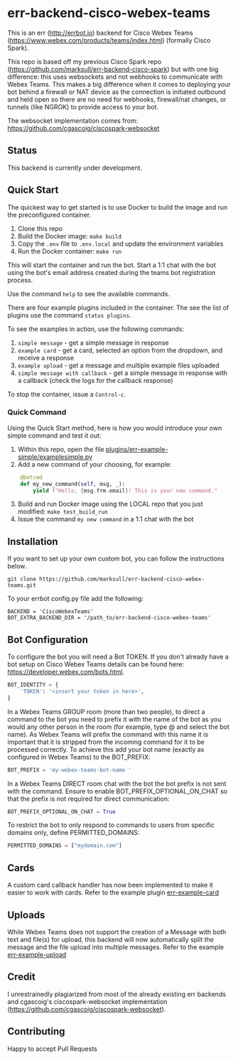 err-backend-cisco-webex-teams
======

This is an err (http://errbot.io) backend for Cisco Webex Teams (https://www.webex.com/products/teams/index.html) 
(formally Cisco Spark).

This repo is based off my previous Cisco Spark repo (https://github.com/marksull/err-backend-cisco-spark) but with one 
big difference: this uses websockets and not webhooks to communicate with Webex Teams. This makes a big difference when 
it comes to deploying your bot behind a firewall or NAT device as the connection is initiated outbound and held open so
there are no need for webhooks, firewall/nat changes, or tunnels (like NGROK) to provide access to your bot.

The websocket implementation comes from: https://github.com/cgascoig/ciscospark-websocket

## Status

This backend is currently under development.

## Quick Start

The quickest way to get started is to use Docker to build the image and run the preconfigured container.

1) Clone this repo
2) Build the Docker image: `make build`
3) Copy the `.env` file to `.env.local` and update the environment variables
4) Run the Docker container: `make run`

This will start the container and run the bot. Start a 1:1 chat with the bot using the bot's email 
address created during the teams bot registration process.

Use the command `help` to see the available commands.

There are four example plugins included in the container. The see the list of plugins use the command `status plugins`.

To see the examples in action, use the following commands:
1) `simple message` - get a simple message in response
2) `example card` - get a card, selected an option from the dropdown, and receive a response
3) `example upload` - get a message and multiple example files uploaded
4) `simple message with callback` - get a simple message in response with a callback (check the logs for the callback response)

To stop the container, issue a `Control-c`.

### Quick Command

Using the Quick Start method, here is how you would introduce your own simple command and test it out:

1) Within this repo, open the file [plugins/err-example-simple/examplesimple.py](plugins/err-example-simple/examplesimple.py)
2) Add a new command of your choosing, for example:
```python
    @botcmd
    def my_new_command(self, msg, _):
        yield f"Hello, {msg.frm.email}! This is your new command."
```
3) Build and run Docker image using the LOCAL repo that you just modified: `make test_build_run`
4) Issue the command `my new command` in a 1:1 chat with the bot


## Installation

If you want to set up your own custom bot, you can follow the instructions below.

```
git clone https://github.com/marksull/err-backend-cisco-webex-teams.git
```

To your errbot config.py file add the following:

```
BACKEND = 'CiscoWebexTeams'
BOT_EXTRA_BACKEND_DIR = '/path_to/err-backend-cisco-webex-teams'
```

## Bot Configuration


To configure the bot you will need a Bot TOKEN. If you don't already have a bot setup on Cisco Webex Teams  details can
be found here: https://developer.webex.com/bots.html.

```python
BOT_IDENTITY = {
    'TOKEN': '<insert your token in here>',
}
```

In a Webex Teams GROUP room (more than two people), to direct a command to the bot you need to prefix it with the name of the
bot as you would any other person in the room (for example, type @ and select the bot name). 
As Webex Teams will prefix the command with this name it is important that it is stripped from the 
incoming command for it to be processed correctly. To achieve this add your bot name 
(exactly as configured in Webex Teams) to the BOT_PREFIX:

```python
BOT_PREFIX = 'my-webex-teams-bot-name '
```

In a Webex Teams DIRECT room chat with the bot the bot prefix is not sent with the command. Ensure
to enable BOT_PREFIX_OPTIONAL_ON_CHAT so that the prefix is not required for direct communication:

```python
BOT_PREFIX_OPTIONAL_ON_CHAT = True
```

To restrict the bot to only respond to commands to users from specific domains only, define PERMITTED_DOMAINS:

```python
PERMITTED_DOMAINS = ["mydomain.com"]
```


## Cards

A custom card callback handler has now been implemented to make it easier to work with cards. Refer to the
example plugin [err-example-card](plugins/err-example-cards)

## Uploads

While Webex Teams does not support the creation of a Message with both text and file(s) for upload, this backend 
will now automatically split the message and the file upload into multiple messages. Refer to the example  [err-example-upload](plugins/err-example-upload)

## Credit

I unrestrainedly plagiarized from most of the already existing err backends and cgascoig's ciscospark-websocket implementation 
(https://github.com/cgascoig/ciscospark-websocket).

## Contributing

Happy to accept Pull Requests
